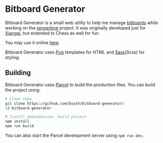 Bitboard Generator
==================

Bitboard Generator is a small web utility to help me manage
[bitboards](https://en.wikipedia.org/wiki/Bitboard) while working on the
[serpentine](https://github.com/bsuth/serpentine-core) project. It was
originally developed just for [Xiangqi](https://en.wikipedia.org/wiki/Xiangqi),
but extended to Chess as well for fun.

You may use it online [here](https://bsuth.github.io/bitboard-generator/).

Bitboard Generator uses [Pug](https://pugjs.org/api/getting-started.html)
templates for HTML and [Sass](https://sass-lang.com/)(Scss) for styling.

Building
--------

Bitboard Generator uses [Parcel](https://parceljs.org/) to build the production
files. You can build the project using:

```bash
# Clone repo
git clone https://github.com/bsuth/bitboard-generator/
cd bitboard-generator

# Install dependencies, build project
npm install
npm run build
```

You can also start the Parcel development server using ```npm run dev```.
